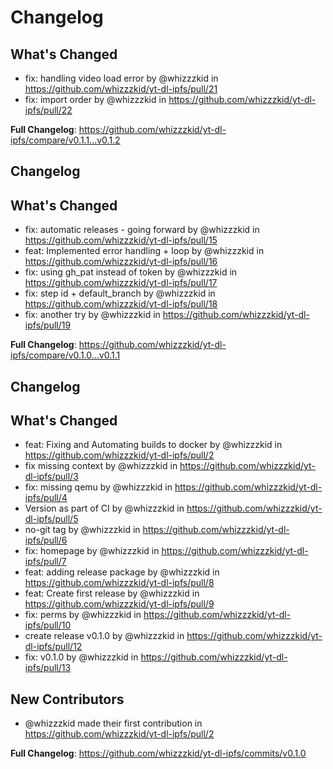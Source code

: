 # Changelog

## What's Changed
* fix: handling video load error by @whizzzkid in https://github.com/whizzzkid/yt-dl-ipfs/pull/21
* fix: import order by @whizzzkid in https://github.com/whizzzkid/yt-dl-ipfs/pull/22


**Full Changelog**: https://github.com/whizzzkid/yt-dl-ipfs/compare/v0.1.1...v0.1.2

## Changelog

## What's Changed
* fix: automatic releases - going forward by @whizzzkid in https://github.com/whizzzkid/yt-dl-ipfs/pull/15
* feat: Implemented error handling + loop by @whizzzkid in https://github.com/whizzzkid/yt-dl-ipfs/pull/16
* fix: using gh_pat instead of token by @whizzzkid in https://github.com/whizzzkid/yt-dl-ipfs/pull/17
* fix: step id + default_branch by @whizzzkid in https://github.com/whizzzkid/yt-dl-ipfs/pull/18
* fix: another try by @whizzzkid in https://github.com/whizzzkid/yt-dl-ipfs/pull/19


**Full Changelog**: https://github.com/whizzzkid/yt-dl-ipfs/compare/v0.1.0...v0.1.1

## Changelog

## What's Changed
* feat: Fixing and Automating builds to docker by @whizzzkid in https://github.com/whizzzkid/yt-dl-ipfs/pull/2
* fix missing context by @whizzzkid in https://github.com/whizzzkid/yt-dl-ipfs/pull/3
* fix: missing qemu by @whizzzkid in https://github.com/whizzzkid/yt-dl-ipfs/pull/4
* Version as part of CI by @whizzzkid in https://github.com/whizzzkid/yt-dl-ipfs/pull/5
* no-git tag by @whizzzkid in https://github.com/whizzzkid/yt-dl-ipfs/pull/6
* fix: homepage by @whizzzkid in https://github.com/whizzzkid/yt-dl-ipfs/pull/7
* feat: adding release package by @whizzzkid in https://github.com/whizzzkid/yt-dl-ipfs/pull/8
* feat: Create first release by @whizzzkid in https://github.com/whizzzkid/yt-dl-ipfs/pull/9
* fix: perms by @whizzzkid in https://github.com/whizzzkid/yt-dl-ipfs/pull/10
* create release v0.1.0 by @whizzzkid in https://github.com/whizzzkid/yt-dl-ipfs/pull/12
* fix: v0.1.0 by @whizzzkid in https://github.com/whizzzkid/yt-dl-ipfs/pull/13

## New Contributors
* @whizzzkid made their first contribution in https://github.com/whizzzkid/yt-dl-ipfs/pull/2

**Full Changelog**: https://github.com/whizzzkid/yt-dl-ipfs/commits/v0.1.0
